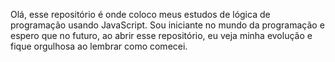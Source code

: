 Olá, esse repositório é onde coloco meus estudos de lógica de programação usando JavaScript. Sou iniciante no mundo da programação e espero que no futuro, ao abrir esse repositório, eu veja minha evolução e fique orgulhosa ao lembrar como comecei.
